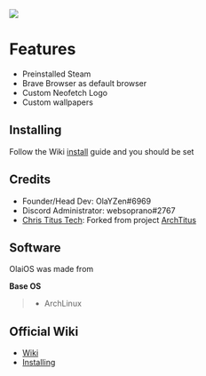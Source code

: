 <img src="https://i.imgur.com/X8QbiuX.png"/>

# **Features**
- Preinstalled Steam
- Brave Browser as default browser
- Custom Neofetch Logo
- Custom wallpapers

## **Installing**
Follow the Wiki [install](https://github.com/OlaYZen/OlaiOS/wiki/Installing-the-OS) guide and you should be set

## **Credits**
- Founder/Head Dev: OlaYZen#6969
- Discord Administrator: websoprano#2767
- [Chris Titus Tech](https://www.youtube.com/c/ChrisTitusTech): Forked from project [ArchTitus](https://github.com/ChrisTitusTech/ArchTitus)

## **Software**
OlaiOS was made from

**Base OS**
> - ArchLinux

## **Official Wiki**
- [Wiki](https://github.com/OlaYZen/OlaiOS/wiki)
- [Installing](https://github.com/OlaYZen/OlaiOS/wiki/Installing-the-OS)
